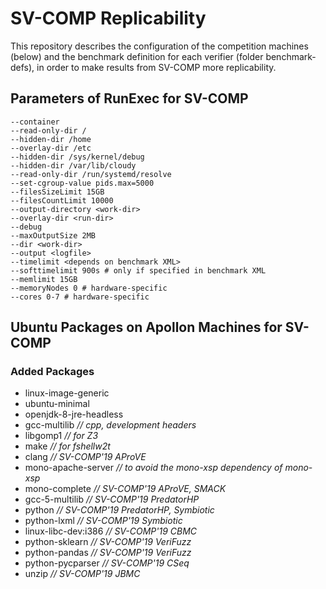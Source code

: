 # SV-COMP Replicability
This repository describes the configuration of the competition machines (below)
and the benchmark definition for each verifier (folder benchmark-defs),
in order to make results from SV-COMP more replicability.

## Parameters of RunExec for SV-COMP
```
--container
--read-only-dir /
--hidden-dir /home
--overlay-dir /etc
--hidden-dir /sys/kernel/debug
--hidden-dir /var/lib/cloudy
--read-only-dir /run/systemd/resolve
--set-cgroup-value pids.max=5000
--filesSizeLimit 15GB
--filesCountLimit 10000
--output-directory <work-dir>
--overlay-dir <run-dir>
--debug
--maxOutputSize 2MB
--dir <work-dir>
--output <logfile>
--timelimit <depends on benchmark XML>
--softtimelimit 900s # only if specified in benchmark XML
--memlimit 15GB
--memoryNodes 0 # hardware-specific
--cores 0-7 # hardware-specific
```

## Ubuntu Packages on Apollon Machines for SV-COMP

### Added Packages
- linux-image-generic
- ubuntu-minimal
- openjdk-8-jre-headless
- gcc-multilib *// cpp, development headers*
- libgomp1 *// for Z3*
- make *// for fshellw2t*
- clang *// SV-COMP'19 AProVE*
- mono-apache-server *// to avoid the mono-xsp dependency of mono-xsp*
- mono-complete *// SV-COMP'19 AProVE, SMACK*
- gcc-5-multilib *// SV-COMP'19 PredatorHP*
- python *// SV-COMP'19 PredatorHP, Symbiotic*
- python-lxml *// SV-COMP'19 Symbiotic*
- linux-libc-dev:i386 *// SV-COMP'19 CBMC*
- python-sklearn *// SV-COMP'19 VeriFuzz*
- python-pandas *// SV-COMP'19 VeriFuzz*
- python-pycparser *// SV-COMP'19 CSeq*
- unzip *// SV-COMP'19 JBMC*

